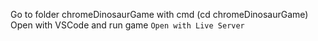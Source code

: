 Go to folder chromeDinosaurGame with cmd (cd chromeDinosaurGame)
Open with VSCode
and run game `Open with Live Server`